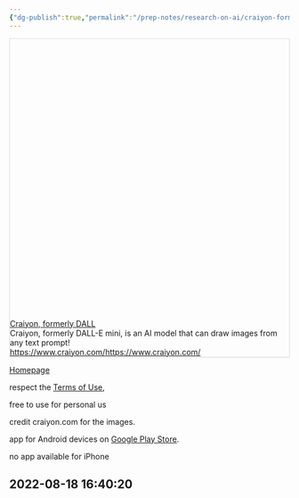 ```yaml
---
{"dg-publish":true,"permalink":"/prep-notes/research-on-ai/craiyon-formerly-dall-e-mini/"}
---
```




<div
  style="
    border: 1px solid rgb(222, 222, 222);
    box-shadow: rgba(0, 0, 0, 0.06) 0px 1px 3px;
  "
>
  <div class="w __if _lc _sm _od _alsd _alcd _lh14 _xm _xi _ts _dm">
    <div class="wf">
      <div class="wc">
        <div class="e" style="padding-bottom: 100%">
          <div class="em">
            <a
              href="https://www.craiyon.com/"
              target="_blank"
              rel="noopener"
              data-do-not-bind-click
              class="c"
              style="
                background-image: url('https://www.craiyon.com/craiyon_preview.png');
              "
            ></a>
          </div>
        </div>
      </div>
      <div class="wt">
        <div class="t _f0 _ffsa _fsn _fwn">
          <div class="th _f1p _fsn _fwb">
            <a href="https://www.craiyon.com/" target="_blank" rel="noopener" class="thl"
              >Craiyon, formerly DALL</a
            >
          </div>
          <div class="td">Craiyon, formerly DALL-E mini, is an AI model that can draw images from any text prompt! </div>
          <div class="tf _f1m">
            <div class="tc">
              <a href="https://www.craiyon.com/" target="_blank" rel="noopener" class="tw _f1m"
                ><span class="twt">https://www.craiyon.com/</span
                ><span class="twd">https://www.craiyon.com/</span></a
              >
            </div>
          </div>
        </div>
      </div>
    </div>
  </div>
</div>

[Homepage](https://www.craiyon.com/)

respect the [Terms of Use](https://www.craiyon.com/terms), 

free to use for personal us

credit craiyon.com for the images.

app for Android devices on [Google Play Store](https://play.google.com/store/apps/details?id=com.craiyon.twa).



no app available for iPhone 

## 2022-08-18 16:40:20
